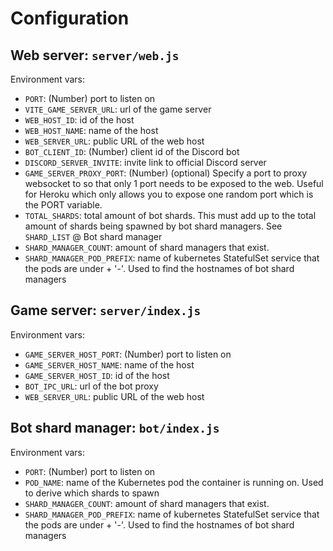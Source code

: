# Configuration

## Web server: `server/web.js`

Environment vars:

- `PORT`: (Number) port to listen on
- `VITE_GAME_SERVER_URL`: url of the game server
- `WEB_HOST_ID`: id of the host
- `WEB_HOST_NAME`: name of the host
- `WEB_SERVER_URL`: public URL of the web host
- `BOT_CLIENT_ID`: (Number) client id of the Discord bot
- `DISCORD_SERVER_INVITE`: invite link to official Discord server
- `GAME_SERVER_PROXY_PORT`: (Number) (optional) Specify a port to proxy websocket to so that only 1 port needs to be exposed to the web. Useful for Heroku which only allows you to expose one random port which is the PORT variable.
- `TOTAL_SHARDS`: total amount of bot shards. This must add up to the total amount of shards being spawned by bot shard managers. See `SHARD_LIST` @ Bot shard manager
- `SHARD_MANAGER_COUNT`: amount of shard managers that exist.
- `SHARD_MANAGER_POD_PREFIX`: name of kubernetes StatefulSet service that the pods are under + '-'. Used to find the hostnames of bot shard managers

## Game server: `server/index.js`

Environment vars:

- `GAME_SERVER_HOST_PORT`: (Number) port to listen on
- `GAME_SERVER_HOST_NAME`: name of the host
- `GAME_SERVER_HOST_ID`: id of the host
- `BOT_IPC_URL`: url of the bot proxy
- `WEB_SERVER_URL`: public URL of the web host

## Bot shard manager: `bot/index.js`

Environment vars:

- `PORT`: (Number) port to listen on
- `POD_NAME`: name of the Kubernetes pod the container is running on. Used to derive which shards to spawn
- `SHARD_MANAGER_COUNT`: amount of shard managers that exist.
- `SHARD_MANAGER_POD_PREFIX`: name of kubernetes StatefulSet service that the pods are under + '-'. Used to find the hostnames of bot shard managers
